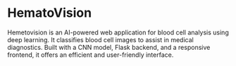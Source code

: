 # HematoVision
Hemetovision is an AI-powered web application for blood cell analysis using deep learning. It classifies blood cell images to assist in medical diagnostics. Built with a CNN model, Flask backend, and a responsive frontend, it offers an efficient and user-friendly interface.
